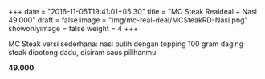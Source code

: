 +++
date = "2016-11-05T19:41:01+05:30"
title = "MC Steak Realdeal + Nasi 49.000"
draft = false
image = "img/mc-real-deal/MCSteakRD-Nasi.png"
showonlyimage = false
weight = 4
+++

MC Steak versi sederhana: nasi putih dengan topping 100 gram daging steak dipotong dadu, disiram saus pilihanmu.

**49.000**
